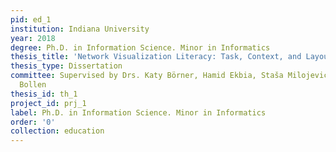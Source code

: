 ```yaml
---
pid: ed_1
institution: Indiana University
year: 2018
degree: Ph.D. in Information Science. Minor in Informatics
thesis_title: 'Network Visualization Literacy: Task, Context, and Layout'
thesis_type: Dissertation
committee: Supervised by Drs. Katy Börner, Hamid Ekbia, Staša Milojević, and Johan
  Bollen
thesis_id: th_1
project_id: prj_1
label: Ph.D. in Information Science. Minor in Informatics
order: '0'
collection: education
---
```

